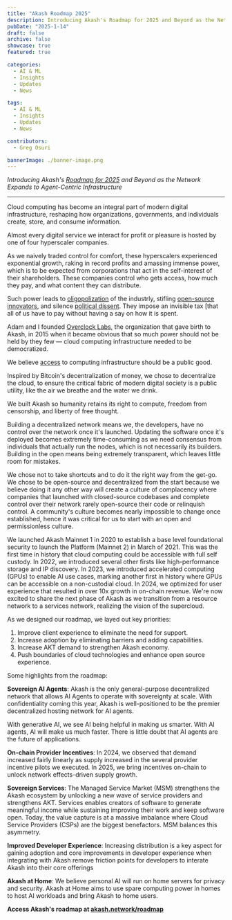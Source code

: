```yaml
---
title: "Akash Roadmap 2025"
description: Introducing Akash's Roadmap for 2025 and Beyond as the Network Expands to Agent-Centric Infrastructure
pubDate: "2025-1-14"
draft: false
archive: false
showcase: true
featured: true

categories:
  - AI & ML
  - Insights
  - Updates
  - News

tags:
  - AI & ML
  - Insights
  - Updates
  - News

contributors:
  - Greg Osuri

bannerImage: ./banner-image.png
---
```


*Introducing Akash's [Roadmap for 2025](https://akash.network/roadmap) and Beyond as the Network Expands to Agent-Centric Infrastructure*

---

Cloud computing has become an integral part of modern digital infrastructure, reshaping how organizations, governments, and individuals create, store, and consume information.

Almost every digital service we interact for profit or pleasure is hosted by one of four hyperscaler companies.

As we naively traded control for comfort, these hyperscalers experienced exponential growth, raking in record profits and amassing immense power, which is to be expected from corporations that act in the self-interest of their shareholders. These companies control who gets access, how much they pay, and what content they can distribute.

Such power leads to [oligopolization](https://www.onsip.com/voip-resources/industry-news-trends/how-cloud-computing-companies-created-an-oligopoly) of the industrly, stifling [open-source innovators](https://www.spiceworks.com/tech/cloud/articles/aws-elastic-feud/), and silence [political dissent](https://www.bbc.com/news/technology-55615214). They impose an invisible tax [that all of us have to pay without having a say on how it is spent.

Adam and I founded [Overclock Labs](https://ovrclk.com/), the organization that gave birth to Akash, in 2015 when it became obvious that so much power should not be held by they few — cloud computing infrastructure needed to be democratized.

We believe [access](https://www.semafor.com/article/10/25/2023/the-ai-booms-chip-shortage-has-an-unlikely-hero-the-blockchain) to computing infrastructure should be a public good.

Inspired by Bitcoin's decentralization of money, we chose to decentralize the cloud, to ensure the critical fabric of modern digital society is a public utility, like the air we breathe and the water we drink.

We built Akash so humanity retains its right to compute, freedom from censorship, and liberty of free thought.

Building a decentralized network means we, the developers, have no control over the network once it's launched. Updating the software once it's deployed becomes extremely time-consuming as we need consensus from individuals that actually run the nodes, which is not necessarily its builders. Building in the open means being extremely transparent, which leaves little room for mistakes.

We chose not to take shortcuts and to do it the right way from the get-go. We chose to be open-source and decentralized from the start because we believe doing it any other way will create a culture of complacency where companies that launched with closed-source codebases and complete control over their network rarely open-source their code or relinquish control. A community's culture becomes nearly impossible to change once established, hence it was critical for us to start with an open and permissionless culture.

We launched Akash Mainnet 1 in 2020 to establish a base level foundational security to launch the Platform (Mainnet 2) in March of 2021. This was the first time in history that cloud computing could be accessible with full self custody. In 2022, we introduced several other firsts like high-performance storage and IP discovery. In 2023, we introduced accelerated computing (GPUs) to enable AI use cases, marking another first in history where GPUs can be accessible on a non-custodial cloud. In 2024, we optimized for user experience that resulted in over 10x growth in on-chain revenue. We're now excited to share the next phase of Akash as we transition from a resource network to a services network, realizing the vision of the supercloud.

As we designed our roadmap, we layed out key priorities:

1. Improve client experience to eliminate the need for support.
2. Increase adoption by eliminating barriers and adding capabilities.
3. Increase AKT demand to strengthen Akash economy.
4. Push boundaries of cloud technologies and enhance open source experience.

Some highlights from the roadmap:

**Sovereign AI Agents**: Akash is the only general-purpose decentralized network that allows AI Agents to operate with sovereignty at scale. With confidentiality coming this year, Akash is well-positioned to be the premier decentralized hosting network for AI agents.

With generative AI, we see AI being helpful in making us smarter. With AI agents, AI will make us much faster. There is little doubt that AI agents are the future of applications.

**On-chain Provider Incentives**: In 2024, we observed that demand increased fairly linearly as supply increased in the several provider incentive pilots we executed. In 2025, we bring incentives on-chain to unlock network effects-driven supply growth.

**Sovereign Services**: The Managed Service Market (MSM) strengthens the Akash ecosystem by unlocking a new wave of service providers and strengthens AKT. Services enables creators of software to generate meaningful income while sustaining improving their work and keep software open. Today, the value capture is at a massive imbalance where Cloud Service Providers (CSPs) are the biggest benefactors. MSM balances this asymmetry.

**Improved Developer Experience**: Increasing distribution is a key aspect for gaining adoption and core improvements in developer experience when integrating with Akash remove friction points for developers to interate Akash into their core offerings

**Akash at Home**: We believe personal AI will run on home servers for privacy and security. Akash at Home aims to use spare computing power in homes to host AI workloads and bring Akash to home users.

**Access Akash's roadmap at [akash.network/roadmap](https://akash.network/roadmap)**